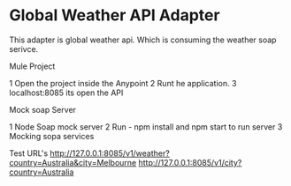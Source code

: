 # Global Weather API Adapter
 
This adapter is global weather api. Which is consuming the weather soap serivce.

Mule Project

1 Open the project inside the Anypoint
2 Runt he application. 
3 localhost:8085 its open the API

Mock soap Server

1 Node Soap mock server 
2 Run - npm install and npm start to run server 
3 Mocking sopa services

Test URL's
http://127.0.0.1:8085/v1/weather?country=Australia&city=Melbourne
http://127.0.0.1:8085/v1/city?country=Australia

